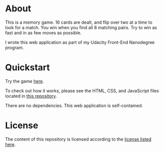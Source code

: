 # About

This is a memory game. 16 cards are dealt, and flip over two at a time to look for a match. You win when you find all 8 matching pairs. Try to win as fast and in as few moves as possible.

I wrote this web application as part of my Udacity Front-End Nanodegree program.

# Quickstart

Try the game [here](https://hbere.space/memory).

To check out how it works, please see the HTML, CSS, and JavaScript files located in [this repository](https://github.com/hbere/memory).

There are no dependencies. This web application is self-contained.

# License

The content of this repository is licensed according to the [license listed here](https://github.com/hbere/memory/blob/master/LICENSE).